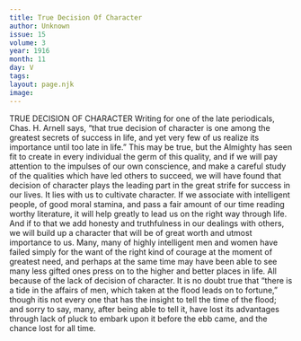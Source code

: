```yaml
---
title: True Decision Of Character
author: Unknown
issue: 15
volume: 3
year: 1916
month: 11
day: V
tags:
layout: page.njk
image:
---
```

TRUE DECISION OF CHARACTER       Writing for one of the late periodicals, Chas. H. Arnell says, “that true decision of character is one among the greatest secrets of success in life, and yet very few of us realize its importance until too late in life.” This may be true, but the Almighty has seen fit to create in every individual the germ of this quality, and if we will pay attention to the impulses of our own conscience, and make a careful study of the qualities which have led others to succeed, we will have found that decision of character plays the leading part in the great strife for success in our lives.       It lies with us to cultivate character. If we associate with intelligent people, of good moral stamina, and pass a fair amount of our time reading worthy literature, it will help greatly to lead us on the right way through life. And if to that we add honesty and truthfulness in our dealings with others, we will build up a character that will be of great worth and utmost importance to us.       Many, many of highly intelligent men and women have failed simply for the want of the right kind of courage at the moment of greatest need, and perhaps at the same time may have been able to see many less gifted ones press on to the higher and better places in life. All because of the lack of decision of character. It is no doubt true that “there is a tide in the affairs of men, which taken at the flood leads on to fortune,” though itis not every one that has the insight to tell the time of the flood; and sorry to say, many, after being able to tell it, have lost its advantages through lack of pluck to embark upon it before the ebb came, and the chance lost for all time.
